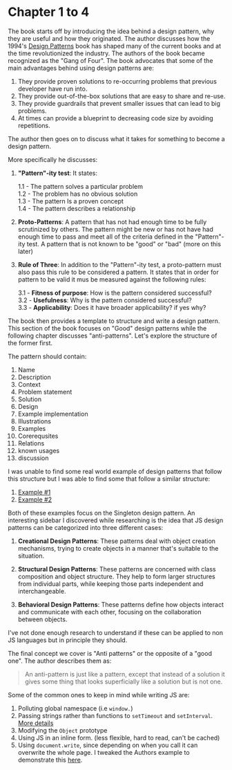 # Chapter 1 to 4

The book starts off by introducing the idea behind a design pattern, why they are useful and how they originated. The author discusses how the 1994's [Design Patterns](https://en.wikipedia.org/wiki/Design_Patterns) book has shaped many of the current books and at the time revolutionized the industry. The authors of the book became recognized as the "Gang of Four". The book advocates that some of the main advantages behind using design patterns are: 

1. They provide proven solutions to re-occurring problems that previous developer have run into. 
2. They provide out-of-the-box solutions that are easy to share and re-use. 
3. They provide guardrails that prevent smaller issues that can lead to big problems. 
4. At times can provide a blueprint to decreasing code size by avoiding repetitions. 

The author then goes on to discuss what it takes for something to become a design pattern. 

More specifically he discusses: 

1. **"Pattern"-ity test**: It states:    

    1.1 - The pattern solves a particular problem    
    1.2 - The problem has no obvious solution     
    1.3 - The pattern Is a proven concept    
    1.4 - The pattern describes a relationship   

2. **Proto-Patterns**: A pattern that has not had enough time to be fully scrutinized by others. The pattern might be new or has not have had enough time to pass and meet all of the criteria defined in the "Pattern"-ity test. A pattern that is not known to be "good" or "bad" (more on this later)

3. **Rule of Three**: In addition to the "Pattern"-ity test, a proto-pattern must also pass this rule to be considered a pattern. It states that in order for pattern to be valid it mus be measured against the following rules:   

   3.1 - **Fitness of purpose**: How is the pattern considered successful?    
   3.2 - **Usefulness**: Why is the pattern considered successful?    
   3.3 - **Applicability**: Does it have broader applicability? if yes why?
  
The book then provides a template to structure and write a design pattern. This section of the book focuses on "Good" design patterns while the following chapter discusses "anti-patterns". Let's explore the structure of the former first. 

The pattern should contain:      

1. Name   
2. Description   
3. Context    
4. Problem statement    
5. Solution    
6. Design    
7. Example implementation   
8. Illustrations   
9. Examples   
10. Corerequsites   
11. Relations   
12. known usages 
13. discussion   

I was unable to find some real world example of design patterns that follow this structure but I was able to find some that follow a similar structure: 

1. [Example #1](https://refactoring.guru/design-patterns/singleton)
2. [Example #2](https://sourcemaking.com/design_patterns/singleton) 

Both of these examples focus on the Singleton design pattern. An interesting sidebar I discovered while researching is the idea that JS design patterns can be categorized into three different cases: 

1. **Creational Design Patterns**: These patterns deal with object creation mechanisms, trying to create objects in a manner that's suitable to the situation. 

2. **Structural Design Patterns**: These patterns are concerned with class composition and object structure. They help to form larger structures from individual parts, while keeping those parts independent and interchangeable. 

3. **Behavioral Design Patterns**: These patterns define how objects interact and communicate with each other, focusing on the collaboration between objects.

I've not done enough research to understand if these can be applied to non JS languages but in principle they should. 

The final concept we cover is "Anti patterns" or the opposite of a "good one". The author describes them as: 

> An anti-pattern is just like a pattern, except that instead of a solution it gives some thing that looks superficially like a solution but is not one. 

Some of the common ones to keep in mind while writing JS are: 

1. Polluting global namespace (i.e `window.`)
2. Passing strings rather than functions to `setTimeout` and `setInterval`. [More details](https://stackoverflow.com/questions/6081560/is-there-ever-a-good-reason-to-pass-a-string-to-settimeout)
3. Modifying the `Object` prototype
4. Using JS in an inline form. (less flexible, hard to read, can't be cached)
5. Using `document.write`, since depending on when you call it can overwrite the whole page. I tweaked the Authors example to demonstrate this [here](https://jsfiddle.net/alfonsoar/q9ahpe5b/1/). 